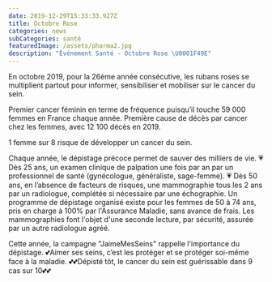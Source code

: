 ```yaml
---
date: 2019-12-29T15:33:33.927Z
title: Octobre Rose
categories: news
subCategories: santé
featuredImage: /assets/pharma2.jpg
description: "Événement Santé - Octobre Rose \U0001F49E"
---
```


En octobre 2019, pour la 26ème année consécutive, les rubans roses se multiplient partout pour informer, sensibiliser et mobiliser sur le cancer du sein.

Premier cancer féminin en terme de fréquence puisqu’il touche 59 000 femmes en France chaque année.
Première cause de décès par cancer chez les femmes, avec 12 100 décès en 2019.

1 femme sur 8 risque de développer un cancer du sein.

Chaque année, le dépistage précoce permet de sauver des milliers de vie.
💗 Dès 25 ans, un examen clinique de palpation une fois par an par un professionnel de santé (gynécologue, généraliste, sage-femme).
💗 Dès 50 ans, en l’absence de facteurs de risques, une mammographie tous les 2 ans par un radiologue, complétée si nécessaire par une échographie.
Un programme de dépistage organisé existe pour les femmes de 50 à 74 ans, pris en charge à 100% par l'Assurance Maladie, sans avance de frais. Les mammographies font l'objet d'une seconde lecture, par sécurité, assurée par un autre radiologue agréé.

Cette année, la campagne "JaimeMesSeins" rappelle l'importance du dépistage.
💕Aimer ses seins, c’est les protéger et se protéger soi-même face à la maladie.
💕💕Dépisté tôt, le cancer du sein est guérissable dans 9 cas sur 10💕💕
